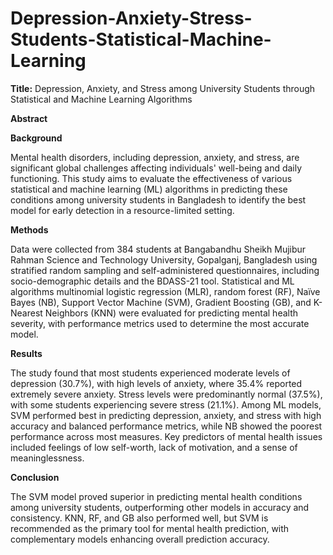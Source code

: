 # Depression-Anxiety-Stress-Students-Statistical-Machine-Learning

**Title:** Depression, Anxiety, and Stress among University Students through Statistical and Machine Learning Algorithms 

**Abstract**

**Background**

Mental health disorders, including depression, anxiety, and stress, are significant global challenges affecting individuals' well-being and daily functioning. This study aims to evaluate the effectiveness of various statistical and machine learning (ML) algorithms in predicting these conditions among university students in Bangladesh to identify the best model for early detection in a resource-limited setting.

**Methods**

Data were collected from 384 students at Bangabandhu Sheikh Mujibur Rahman Science and Technology University, Gopalganj, Bangladesh using stratified random sampling and self-administered questionnaires, including socio-demographic details and the BDASS-21 tool. Statistical and ML algorithms multinomial logistic regression (MLR), random forest (RF), Naïve Bayes (NB), Support Vector Machine (SVM), Gradient Boosting (GB), and K-Nearest Neighbors (KNN) were evaluated for predicting mental health severity, with performance metrics used to determine the most accurate model.

**Results**

The study found that most students experienced moderate levels of depression (30.7%), with high levels of anxiety, where 35.4% reported extremely severe anxiety. Stress levels were predominantly normal (37.5%), with some students experiencing severe stress (21.1%). Among ML models, SVM performed best in predicting depression, anxiety, and stress with high accuracy and balanced performance metrics, while NB showed the poorest performance across most measures. Key predictors of mental health issues included feelings of low self-worth, lack of motivation, and a sense of meaninglessness. 

**Conclusion**

The SVM model proved superior in predicting mental health conditions among university students, outperforming other models in accuracy and consistency. KNN, RF, and GB also performed well, but SVM is recommended as the primary tool for mental health prediction, with complementary models enhancing overall prediction accuracy.

